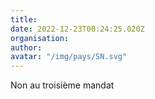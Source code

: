 ```yaml
---
title: 
date: 2022-12-23T00:24:25.020Z
organisation: 
author: 
avatar: "/img/pays/SN.svg"
---
```


Non au troisième mandat 